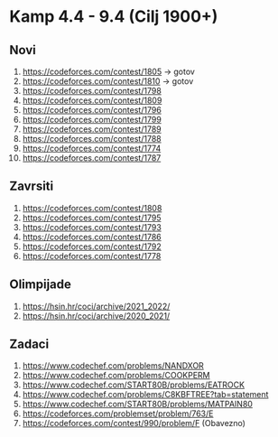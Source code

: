 # Kamp 4.4 - 9.4 (Cilj 1900+)

  ## Novi
  1. https://codeforces.com/contest/1805 -> gotov
  2. https://codeforces.com/contest/1810 -> gotov
  3. https://codeforces.com/contest/1798
  4. https://codeforces.com/contest/1809
  5. https://codeforces.com/contest/1796
  6. https://codeforces.com/contest/1799
  7. https://codeforces.com/contest/1789
  8. https://codeforces.com/contest/1788
  9. https://codeforces.com/contest/1774
  10. https://codeforces.com/contest/1787

  ## Zavrsiti
   1. https://codeforces.com/contest/1808
   2. https://codeforces.com/contest/1795
   3. https://codeforces.com/contest/1793
   4. https://codeforces.com/contest/1786
   5. https://codeforces.com/contest/1792
   6. https://codeforces.com/contest/1778
   
  ## Olimpijade
   1. https://hsin.hr/coci/archive/2021_2022/
   2. https://hsin.hr/coci/archive/2020_2021/
  
  ## Zadaci
   1. https://www.codechef.com/problems/NANDXOR
   2. https://www.codechef.com/problems/COOKPERM
   3. https://www.codechef.com/START80B/problems/EATROCK
   4. https://www.codechef.com/problems/C8KBFTREE?tab=statement
   5. https://www.codechef.com/START80B/problems/MATPAIN80
   6. https://codeforces.com/problemset/problem/763/E
   7. https://codeforces.com/contest/990/problem/F (Obavezno)
